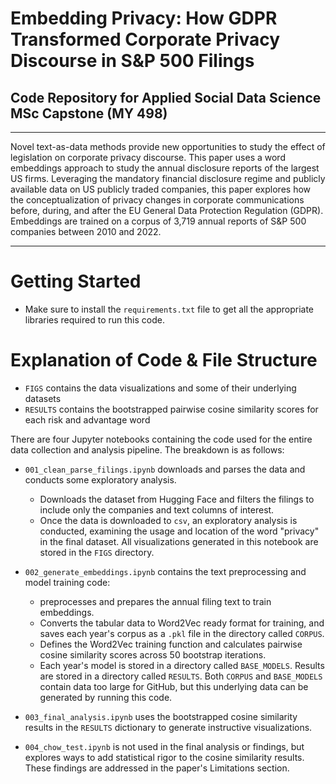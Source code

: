 # Embedding Privacy: How GDPR Transformed Corporate Privacy Discourse in S&P 500 Filings
## Code Repository for Applied Social Data Science MSc Capstone (MY 498)

---

Novel text-as-data methods provide new opportunities to study the effect of legislation on corporate privacy discourse. This paper uses a word embeddings approach to study the annual 
disclosure reports of the largest US firms. Leveraging the mandatory financial disclosure regime and publicly available data on US publicly traded companies, 
this paper explores how the conceptualization of privacy changes in corporate communications before, during, and after the EU General Data Protection Regulation (GDPR). 
Embeddings are trained on a corpus of 3,719 annual reports of S&P 500 companies between 2010 and 2022.

---

# Getting Started

- Make sure to install the `requirements.txt` file to get all the appropriate libraries required to run this code.

# Explanation of Code & File Structure

- `FIGS` contains the data visualizations and some of their underlying datasets
- `RESULTS` contains the bootstrapped pairwise cosine similarity scores for each risk and advantage word

There are four Jupyter notebooks containing the code used for the entire data collection and analysis pipeline. The breakdown is as follows:

- `001_clean_parse_filings.ipynb` downloads and parses the data and conducts some exploratory analysis.
  - Downloads the dataset from Hugging Face and filters the filings to include only the companies and text columns of interest.
  - Once the data is downloaded to `csv`, an exploratory analysis is conducted, examining the usage and location of the word "privacy" in the final dataset. All visualizations generated in this notebook are stored in the `FIGS` directory.

- `002_generate_embeddings.ipynb` contains the text preprocessing and model training code:
  - preprocesses and prepares the annual filing text to train embeddings.
  - Converts the tabular data to Word2Vec ready format for training, and saves each year's corpus as a `.pkl` file in the directory called `CORPUS`.
  - Defines the Word2Vec training function and calculates pairwise cosine similarity scores across 50 bootstrap iterations.
  - Each year's model is stored in a directory called `BASE_MODELS`. Results are stored in a directory called `RESULTS`. Both `CORPUS` and `BASE_MODELS` contain data too large for GitHub, but this underlying data
can be generated by running this code.

- `003_final_analysis.ipynb` uses the bootstrapped cosine similarity results in the `RESULTS` dictionary to generate instructive visualizations.
  
-  `004_chow_test.ipynb` is not used in the final analysis or findings, but explores ways to add statistical rigor to the cosine similarity results. These findings are addressed in the paper's Limitations section.
